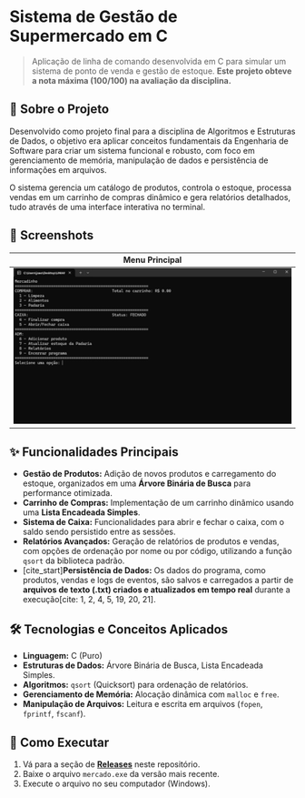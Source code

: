 # Sistema de Gestão de Supermercado em C

> Aplicação de linha de comando desenvolvida em C para simular um sistema de ponto de venda e gestão de estoque. **Este projeto obteve a nota máxima (100/100) na avaliação da disciplina.**

## 📖 Sobre o Projeto

Desenvolvido como projeto final para a disciplina de Algoritmos e Estruturas de Dados, o objetivo era aplicar conceitos fundamentais da Engenharia de Software para criar um sistema funcional e robusto, com foco em gerenciamento de memória, manipulação de dados e persistência de informações em arquivos.

O sistema gerencia um catálogo de produtos, controla o estoque, processa vendas em um carrinho de compras dinâmico e gera relatórios detalhados, tudo através de uma interface interativa no terminal.

## 📸 Screenshots

| Menu Principal |
| :---: |
| ![Menu Principal do Sistema](img/menu_principal.png) |

## ✨ Funcionalidades Principais

* **Gestão de Produtos:** Adição de novos produtos e carregamento do estoque, organizados em uma **Árvore Binária de Busca** para performance otimizada.
* **Carrinho de Compras:** Implementação de um carrinho dinâmico usando uma **Lista Encadeada Simples**.
* **Sistema de Caixa:** Funcionalidades para abrir e fechar o caixa, com o saldo sendo persistido entre as sessões.
* **Relatórios Avançados:** Geração de relatórios de produtos e vendas, com opções de ordenação por nome ou por código, utilizando a função `qsort` da biblioteca padrão.
* [cite_start]**Persistência de Dados:** Os dados do programa, como produtos, vendas e logs de eventos, são salvos e carregados a partir de **arquivos de texto (.txt) criados e atualizados em tempo real** durante a execução[cite: 1, 2, 4, 5, 19, 20, 21].

## 🛠️ Tecnologias e Conceitos Aplicados

* **Linguagem:** C (Puro)
* **Estruturas de Dados:** Árvore Binária de Busca, Lista Encadeada Simples.
* **Algoritmos:** `qsort` (Quicksort) para ordenação de relatórios.
* **Gerenciamento de Memória:** Alocação dinâmica com `malloc` e `free`.
* **Manipulação de Arquivos:** Leitura e escrita em arquivos (`fopen`, `fprintf`, `fscanf`).

## 🚀 Como Executar

1.  Vá para a seção de **[Releases](https://github.com/jprospirski/nome-do-seu-repositorio/releases)** neste repositório.
2.  Baixe o arquivo `mercado.exe` da versão mais recente.
3.  Execute o arquivo no seu computador (Windows).
